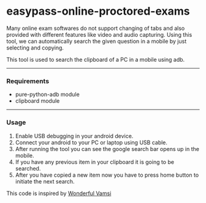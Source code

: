 # easypass-online-proctored-exams

Many online exam softwares do not support changing of tabs and also provided with different features like video and audio capturing.
Using this tool, we can automatically search the given question in a mobile by just selecting and copying.

This tool is used to search the clipboard of a PC in a mobile using adb.

------------------------------------------------------------------------------------------------------------------------------------------

### Requirements
- pure-python-adb module
- clipboard module

------------------------------------------------------------------------------------------------------------------------------------------

### Usage
1. Enable USB debugging in your android device.
2. Connect your android to your PC or laptop using USB cable.
3. After running the tool you can see the google search bar opens up in the mobile.
4. If you have any previous item in your clipboard it is going to be searched.
5. After you have copied a new item now you have to press home button to initiate the next search.

This code is inspired by [Wonderful Vamsi](https://github.com/wonderfulvamsi/Online-Exam-Software-Vulnerability)
